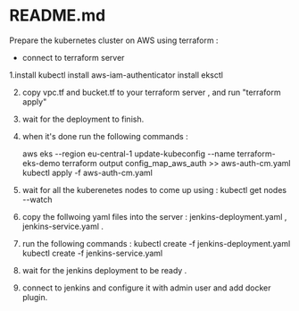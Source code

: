 # README.md

Prepare the kubernetes cluster on AWS using terraform : 

 - connect to terraform server

1.install kubectl
  install aws-iam-authenticator
  install eksctl
  
2. copy vpc.tf and bucket.tf to your terraform server , and run "terraform apply"

3. wait for the deployment to finish.

4. when it's done run the following commands : 
    
      aws eks --region eu-central-1 update-kubeconfig --name terraform-eks-demo
      terraform output config_map_aws_auth >> aws-auth-cm.yaml
      kubectl apply -f aws-auth-cm.yaml
      
5. wait for all the kuberenetes nodes to come up using : kubectl get nodes --watch

6. copy the follwoing yaml files into the server : jenkins-deployment.yaml , jenkins-service.yaml .

7. run the following commands : 
  kubectl create -f jenkins-deployment.yaml
  kubectl create -f jenkins-service.yaml
  
8. wait for the jenkins deployment to be ready .

9. connect to jenkins and configure it with admin user and add docker plugin.
